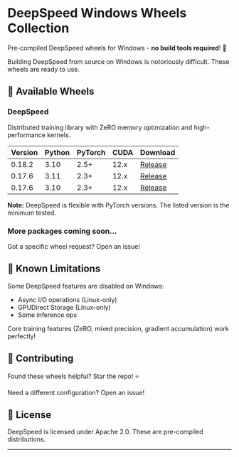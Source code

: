 # DeepSpeed Windows Wheels Collection
Pre-compiled DeepSpeed wheels for Windows - **no build tools required**! 🚀

Building DeepSpeed from source on Windows is notoriously difficult. These wheels are ready to use.

## 🎯 Available Wheels

### DeepSpeed
Distributed training library with ZeRO memory optimization and high-performance kernels.

| Version | Python | PyTorch | CUDA | Download |
|---------|--------|---------|------|----------|
| 0.18.2 | 3.10 | 2.5+ | 12.x| [Release](https://github.com/Granddyser/deepspeed-windows-wheels/releases/download/0.18.2-cp10/deepspeed-0.18.2+9a012d21-cp310-cp310-win_amd64.whl) |
| 0.17.6 | 3.11 | 2.3+ | 12.x | [Release](https://github.com/Granddyser/deepspeed-windows-wheels/releases/download/0.17.6-cp11/deepspeed-0.17.6+22670c6-cp311-cp311-win_amd64.whl) |
| 0.17.6 | 3.10 | 2.3+ | 12.x | [Release](https://github.com/Granddyser/deepspeed-windows-wheels/releases/download/0.17.6-cp10/deepspeed-0.17.6+22670-cp310-cp310-win_amd64.whl) |

**Note:** DeepSpeed is flexible with PyTorch versions. The listed version is the minimum tested.

### More packages coming soon...
Got a specific wheel request? Open an issue!


## 🔧 Known Limitations

Some DeepSpeed features are disabled on Windows:
- Async I/O operations (Linux-only)
- GPUDirect Storage (Linux-only)
- Some inference ops

Core training features (ZeRO, mixed precision, gradient accumulation) work perfectly!

## 🤝 Contributing

Found these wheels helpful? Star the repo! ⭐

Need a different configuration? Open an issue!

## 📜 License

DeepSpeed is licensed under Apache 2.0. These are pre-compiled distributions.

---

